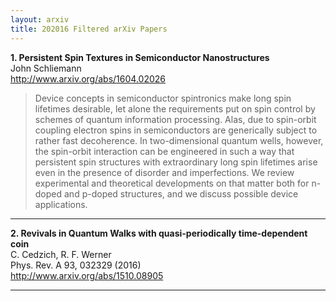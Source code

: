 ```yaml
---
layout: arxiv
title: 202016 Filtered arXiv Papers
---
```


**1.    Persistent Spin Textures in Semiconductor Nanostructures**  
John Schliemann  
http://www.arxiv.org/abs/1604.02026  
<blockquote>
<p>
Device concepts in semiconductor spintronics make long spin lifetimes desirable, let alone the requirements put on spin control by schemes of quantum information processing. Alas, due to spin-orbit coupling electron spins in semiconductors are generically subject to rather fast decoherence. In two-dimensional quantum wells, however, the spin-orbit interaction can be engineered in such a way that persistent spin structures with extraordinary long spin lifetimes arise even in the presence of disorder and imperfections. We review experimental and theoretical developments on that matter both for n-doped and p-doped structures, and we discuss possible device applications.
</p>
</blockquote>

------

**2.    Revivals in Quantum Walks with quasi-periodically time-dependent coin**  
C. Cedzich, R. F. Werner  
Phys. Rev. A 93, 032329 (2016)  
http://www.arxiv.org/abs/1510.08905  
<blockquote>
<p>

</p>
</blockquote>

------

